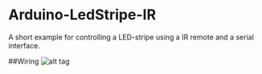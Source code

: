 # Arduino-LedStripe-IR

A short example for controlling a LED-stripe using a IR remote and a serial interface.

##Wiring
![alt tag](https://raw.github.com/0bscur3/Arduino-LedStripe-IR/master/doc/circuit.png)
